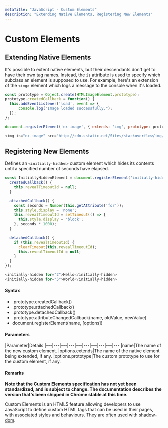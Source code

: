 ```yaml
---
metaTitle: "JavaScript - Custom Elements"
description: "Extending Native Elements, Registering New Elements"
---
```


# Custom Elements



## Extending Native Elements


It's possible to extent native elements, but their descendants don't get to have their own tag names. Instead, the `is` attribute is used to specify which subclass an element is supposed to use. For example, here's an extension of the `<img>` element which logs a message to the console when it's loaded.

```js
const prototype = Object.create(HTMLImageElement.prototype);
prototype.createdCallback = function() {
  this.addEventListener('load', event => {
      console.log("Image loaded successfully.");
  });
};

document.registerElement('ex-image', { extends: 'img', prototype: prototype });

```

```js
<img is="ex-image" src="http://cdn.sstatic.net/Sites/stackoverflow/img/apple-touch-icon.png" />

```



## Registering New Elements


Defines an `<initially-hidden>` custom element which hides its contents until a specified number of seconds have elapsed.

```js
const InitiallyHiddenElement = document.registerElement('initially-hidden', class extends HTMLElement {
  createdCallback() {
    this.revealTimeoutId = null;
  }

  attachedCallback() {
    const seconds = Number(this.getAttribute('for'));
    this.style.display = 'none';
    this.revealTimeoutId = setTimeout(() => {
      this.style.display = 'block';
    }, seconds * 1000);
  }

  detachedCallback() {
    if (this.revealTimeoutId) {
      clearTimeout(this.revealTimeoutId);
      this.revealTimeoutId = null;
    }
  }
});

```

```js
<initially-hidden for="2">Hello</initially-hidden>
<initially-hidden for="5">World</initially-hidden>

```



#### Syntax


- .prototype.createdCallback()
- .prototype.attachedCallback()
- .prototype.detachedCallback()
- .prototype.attributeChangedCallback(name, oldValue, newValue)
- document.registerElement(name, [options])



#### Parameters


|Parameter|Details
|---|---|---|---|---|---|---|---|---|---
|name|The name of the new custom element.
|options.extends|The name of the native element being extended, if any.
|options.prototype|The custom prototype to use for the custom element, if any.



#### Remarks


> 
**Note that the Custom Elements specification has not yet been standardized, and is subject to change. The documentation describes the version that's been shipped in Chrome stable at this time.**


Custom Elements is an HTML5 feature allowing developers to use JavaScript to define custom HTML tags that can be used in their pages, with associated styles and behaviours. They are often used with [shadow-dom](/questions/tagged/shadow-dom).

